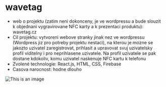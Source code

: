 # wavetag

* web o projektu (zatim neni dokonceny, je ve wordpressu a bude slouzit k objednani vygravirovane NFC karty a k prezentaci produktu): wavetag.cz
* Cíl projektu: vytvoreni webove stranky jinak nez ve wordpressu (Wordpress jiz pro potreby projektu nestaci), na kterou je mozne se jakozto uzivatel zaregistrovat, prihlasit a upravovat svuj uzivatelsky profil viditelny i pro neprihlasene uzivatele. Na profil uzivatele se pak dostane kdokoliv, komu uzivatel naskenuje NFC kartu k telefonu
* Zvolené technologie: React.js, HTML, CSS, Firebase
* Casova narocnost: hodne dlouho



![This is an image](https://myoctocat.com/assets/images/base-octocat.svg)
